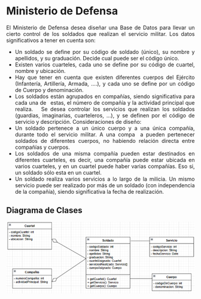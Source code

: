 <div align ="justify">

# Ministerio de Defensa

El Ministerio de Defensa desea diseñar una Base de Datos para llevar un cierto control de los soldados que realizan el servicio militar. Los datos significativos a tener en cuenta son:
- Un soldado se define por su código de soldado (único), su nombre y apellidos, y su graduación. Decide cual puede ser el código único.
- Existen varios cuarteles, cada uno se define por su código de cuartel, nombre y ubicación.
- Hay que tener en cuenta que existen diferentes cuerpos del Ejército (Infantería, Artillería, Armada, ....), y cada uno se define por un código de Cuerpo y denominación.
- Los soldados están agrupados en compañías, siendo significativa para cada una de  estas, el número de compañía y la actividad principal que realiza.   Se desea controlar los servicios que realizan los soldados (guardias, imaginarias, cuarteleros, ...), y se definen por el código de servicio y descripción. Consideraciones de diseño:
- Un soldado pertenece a un único cuerpo y a una única compañía, durante todo el servicio militar. A una compa  a pueden pertenecer soldados de diferentes cuerpos, no habiendo relación directa entre compañías y cuerpos.
- Los soldados de una misma compañía pueden estar destinados en diferentes cuarteles, es decir, una compañía puede estar ubicada en varios cuarteles, y en un cuartel puede haber varias compañías. Eso si, un soldado sólo esta en un cuartel.
- Un soldado realiza varios servicios a lo largo de la milicia. Un mismo servicio puede ser realizado por más de un soldado (con independencia de la compañía), siendo significativa la fecha de realización.

## Diagrama de Clases
<img src="img/DiagramaMinisterio.png">

</div>